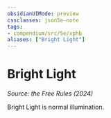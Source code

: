 ```yaml
---
obsidianUIMode: preview
cssclasses: json5e-note
tags:
- compendium/src/5e/xphb
aliases: ["Bright Light"]
---
```

# Bright Light
*Source: the Free Rules (2024)* 

Bright Light is normal illumination.
